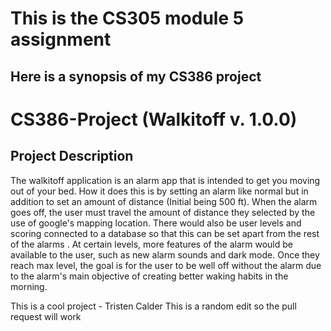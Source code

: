 # This is the CS305 module 5 assignment
## Here is a synopsis of my CS386 project


# CS386-Project (Walkitoff v. 1.0.0)

## Project Description

The walkitoff application is an alarm app that is intended to get you moving out of your bed. 
How it does this is by setting an alarm like normal but in addition to set an amount of distance (Initial being 500 ft). 
When the alarm goes off, the user must travel the amount of distance they selected by the use of google's mapping location. 
There would also be user levels and scoring connected to a database so that this can be set apart from the rest of the alarms . 
At certain levels, more features of the alarm would be available to the user, such as new alarm sounds and dark mode. 
Once they reach max level, the goal is for the user to be well off without the alarm due to the alarm's main objective of creating better waking habits in the morning.



This is a cool project - Tristen Calder
This is a random edit so the pull request will work
